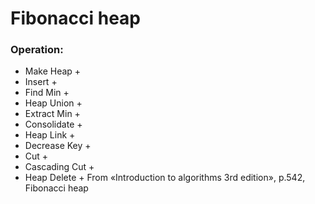 # Fibonacci heap

### Operation:
 - Make Heap  +
 - Insert     +
 - Find Min   +
 - Heap Union +
 - Extract Min +
 - Consolidate +
 - Heap Link +
 - Decrease Key +
 - Cut +
 - Cascading Cut +
 - Heap Delete +
From «Introduction to algorithms 3rd edition», p.542,  Fibonacci heap
